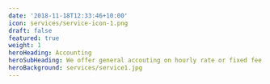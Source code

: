 ```yaml
---
date: '2018-11-18T12:33:46+10:00'
icon: services/service-icon-1.png
draft: false
featured: true
weight: 1
heroHeading: Accounting
heroSubHeading: We offer general accouting on hourly rate or fixed fee
heroBackground: services/service1.jpg
---
```

